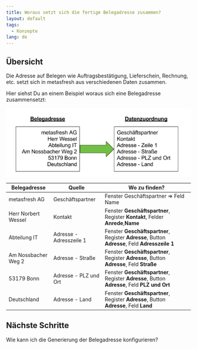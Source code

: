 ```yaml
---
title: Woraus setzt sich die fertige Belegadresse zusammen?
layout: default
tags:
  - Konzepte
lang: de
---
```

## Übersicht

Die Adresse auf Belegen wie Auftragsbestätigung, Lieferschein, Rechnung, etc. setzt sich in metasfresh aus verschiedenen Daten zusammen.

Hier siehst Du an einem Beispiel woraus sich eine Belegadresse zusammensetzt:

![img](../images/de_belegadresse_versus_daten.png)


|  Belegadresse       | Quelle                   | Wo zu finden?                                                                                  |
| ------------------- | ------------------------ | ---------------------------------------------------------------------------------------------- |
| metasfresh AG       | Geschäftspartner         | Fenster Geschäftspartner => Feld Name                                                          |
| Herr Norbert Wessel | Kontakt                  | Fenster **Geschäftspartner**, Register **Kontakt**, Felder **Anrede**,**Name**                 |
| Abteilung IT        | Adresse  - Adresszeile 1 | Fenster **Geschäftspartner**, Register **Adresse**, Button **Adresse**, Feld **Adresszeile 1** |
| Am Nossbacher Weg 2 | Adresse - Straße         | Fenster **Geschäftspartner**, Register **Adresse**, Button **Adresse**, Feld **Straße**        |
| 53179 Bonn          | Adresse - PLZ und Ort    | Fenster **Geschäftspartner**, Register **Adresse**, Button **Adresse**, Feld **PLZ und Ort**   |
| Deutschland         | Adresse - Land           | Fenster **Geschäftspartner**, Register **Adresse**, Button **Adresse**, Feld **Land**          |

## Nächste Schritte

Wie kann ich die Generierung der Belegadresse konfigurieren?



